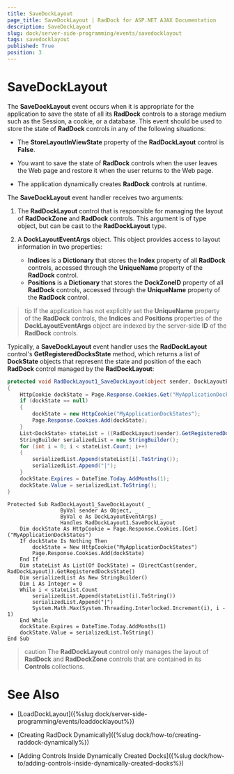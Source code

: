 ```yaml
---
title: SaveDockLayout
page_title: SaveDockLayout | RadDock for ASP.NET AJAX Documentation
description: SaveDockLayout
slug: dock/server-side-programming/events/savedocklayout
tags: savedocklayout
published: True
position: 3
---
```


# SaveDockLayout




The **SaveDockLayout** event occurs when it is appropriate for the application to save the state of all its **RadDock** controls to a storage medium such as the Session, a cookie, or a database. This event should be used to store the state of **RadDock** controls in any of the following situations:

* The **StoreLayoutInViewState** property of the **RadDockLayout** control is **False**.

* You want to save the state of **RadDock** controls when the user leaves the Web page and restore it when the user returns to the Web page.

* The application dynamically creates **RadDock** controls at runtime.

The **SaveDockLayout** event handler receives two arguments:

1. The **RadDockLayout** control that is responsible for managing the layout of **RadDockZone** and **RadDock** controls. This argument is of type object, but can be cast to the **RadDockLayout** type.

1. A **DockLayoutEventArgs** object. This object provides access to layout information in two properties:
	* **Indices** is a **Dictionary** that stores the **Index** property of all **RadDock** controls, accessed through the **UniqueName** property of the **RadDock** control.
	* **Positions** is a **Dictionary** that stores the **DockZoneID** property of all **RadDock** controls, accessed through the **UniqueName** property of the **RadDock** control.

>tip If the application has not explicitly set the **UniqueName** property of the **RadDock** controls, the **Indices** and **Positions** properties of the **DockLayoutEventArgs** object are indexed by the server-side **ID** of the **RadDock** controls.
>


Typically, a **SaveDockLayout** event handler uses the **RadDockLayout** control's **GetRegisteredDocksState** method, which returns a list of **DockState** objects that represent the state and position of the each **RadDock** control managed by the **RadDockLayout**:



````C#
protected void RadDockLayout1_SaveDockLayout(object sender, DockLayoutEventArgs e)
{
    HttpCookie dockState = Page.Response.Cookies.Get("MyApplicationDockStates");
    if (dockState == null)
    {
        dockState = new HttpCookie("MyApplicationDockStates");
        Page.Response.Cookies.Add(dockState);
    }
    List<DockState> stateList = ((RadDockLayout)sender).GetRegisteredDocksState();
    StringBuilder serializedList = new StringBuilder();
    for (int i = 0; i < stateList.Count; i++)
    {
        serializedList.Append(stateList[i].ToString());
        serializedList.Append("|");
    }
    dockState.Expires = DateTime.Today.AddMonths(1);
    dockState.Value = serializedList.ToString();
}
````
````VB
Protected Sub RadDockLayout1_SaveDockLayout( _
                 ByVal sender As Object, _
                 ByVal e As DockLayoutEventArgs) _
                 Handles RadDockLayout1.SaveDockLayout
    Dim dockState As HttpCookie = Page.Response.Cookies.[Get]("MyApplicationDockStates")
    If dockState Is Nothing Then
        dockState = New HttpCookie("MyApplicationDockStates")
        Page.Response.Cookies.Add(dockState)
    End If
    Dim stateList As List(Of DockState) = (DirectCast(sender, RadDockLayout)).GetRegisteredDocksState()
    Dim serializedList As New StringBuilder()
    Dim i As Integer = 0
    While i < stateList.Count
        serializedList.Append(stateList(i).ToString())
        serializedList.Append("|")
        System.Math.Max(System.Threading.Interlocked.Increment(i), i - 1)
    End While
    dockState.Expires = DateTime.Today.AddMonths(1)
    dockState.Value = serializedList.ToString()
End Sub
````


>caution The **RadDockLayout** control only manages the layout of **RadDock** and **RadDockZone** controls that are contained in its **Controls** collections.
>


# See Also

 * [LoadDockLayout]({%slug dock/server-side-programming/events/loaddocklayout%})

 * [Creating RadDock Dynamically]({%slug dock/how-to/creating-raddock-dynamically%})

 * [Adding Controls Inside Dynamically Created Docks]({%slug dock/how-to/adding-controls-inside-dynamically-created-docks%})
